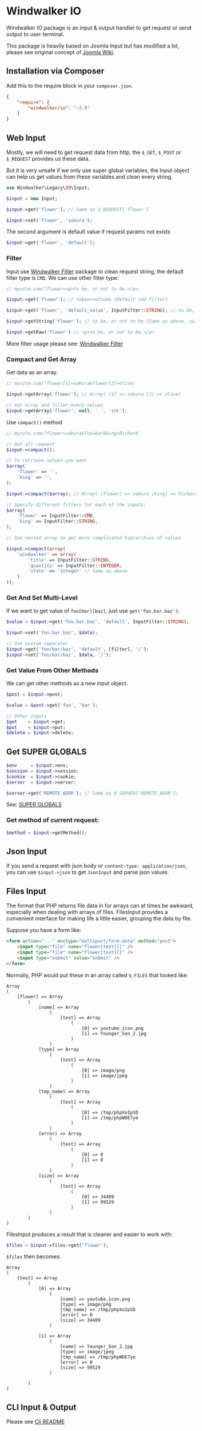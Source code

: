 # Windwalker IO

Windwalker IO package is an input & output handler to get request or send output to user terminal.

This package is heavily based on Joomla Input but has modified a lot, please see original concept of [Joomla Wiki](http://docs.joomla.org/Retrieving_request_data_using_JInput).   

## Installation via Composer

Add this to the require block in your `composer.json`.

``` json
{
    "require": {
        "windwalker/io": "~3.0"
    }
}
```

## Web Input

Mostly, we will need to get request data from http, the `$_GET`, `$_POST` or `$_REQUEST` provides us these data.

But it is very unsafe if we only use super global variables, the Input object can help us get values from these variables and clean every string.
  
``` php
use Windwalker\Legacy\IO\Input;

$input = new Input;

$input->get('flower'); // Same as $_REQUEST['flower']

$input->set('flower', 'sakura');
```

The second argument is default value if request params not exists

``` php
$input->get('flower', 'default');
```

### Filter

Input use [Windwalker Filter](https://github.com/ventoviro/windwalker-filter) package to clean request string, the default filter type is `CMD`.
We can use other filter type:

``` php
// mysite.com/?flower=<p>to be, or not to be.</p>;

$input->get('flower'); // tobeornottobe (Default cmd filter)

$input->get('flower', 'default_value', InputFilter::STRING); // to be, or not to be

$input->getString('flower'); // to be, or not to be (Same as above, using magic method)

$input->getRaw('flower') // <p>to be, or not to be.</p>
```

More filter usage please see: [Windwalker Filter](https://github.com/ventoviro/windwalker-filter)

### Compact and Get Array

Get data as an array.

``` php
// mysite.com/?flower[1]=sakura&flower[2]=olive;

$input->getArray('flower'); // Array( [1] => sakura [2] => olive)

// Get array and filter every values
$input->getArray('flower', null, '.', 'int');
```

Use `compact()` method

``` php
// mysite.com/?flower=sakura&foo=bar&king=Richard

// Get all request
$input->compact();

// To retrieve values you want
$array(
    'flower' => '',
    'king' => '',
);

$input->compact($array); // Array( [flower] => sakura [king] => Richard)

// Specify different filters for each of the inputs:
$array(
    'flower' => InputFilter::CMD,
    'king' => InputFilter::STRING,
);

// Use nested array to get more complicated hierarchies of values

$input->compact(array(
    'windwalker' => array(
        'title' => InputFilter::STRING,
        'quantity' => InputFilter::INTEGER,
        'state' => 'integer' // Same as above
    )
));
```

### Get And Set Multi-Level

If we want to get value of `foo[bar][baz]`, just use `get('foo.bar.baz')`:

``` php
$value = $input->get('foo.bar.baz', 'default', InputFilter::STRING);

$input->set('foo.bar.baz', $data);

// Use custom separator
$input->get('foo/bar/baz', 'default', [filter], '/');
$input->set('foo/bar/baz', $data, '/');
```

### Get Value From Other Methods

We can get other methods as a new input object.

``` php
$post = $input->post;

$value = $post->get('foo', 'bar');

// Other inputs
$get    = $input->get;
$put    = $input->put;
$delete = $input->delete;
```

## Get SUPER GLOBALS

``` php
$env     = $input->env;
$session = $input->session;
$cookie  = $input->cookie;
$server  = $input->server;

$server->get('REMOTE_ADDR'); // Same as $_SERVER['REMOTE_ADDR'];
```

See: [SUPER GLOBALS](http://php.net/manual/en/language.variables.superglobals.php)

### Get method of current request:

``` php
$method = $input->getMethod();
```

## Json Input

If you send a request with json body or `content-type: application/json`, you can use `$input->json` to
get `JsonInput` and parse json values.

## Files Input

The format that PHP returns file data in for arrays can at times be awkward, especially when dealing with arrays of files. 
FilesInput provides a convenient interface for making life a little easier, grouping the data by file.

Suppose you have a form like:

``` html
<form action="..." enctype="multipart/form-data" method="post">
    <input type="file" name="flower[test][]" />
    <input type="file" name="flower[test][]" />
    <input type="submit" value="submit" />
</form>
```

Normally, PHP would put these in an array called `$_FILES` that looked like:

```
Array
(
    [flower] => Array
        (
            [name] => Array
                (
                    [test] => Array
                        (
                            [0] => youtube_icon.png
                            [1] => Younger_Son_2.jpg
                        )
                )
            [type] => Array
                (
                    [test] => Array
                        (
                            [0] => image/png
                            [1] => image/jpeg
                        )
                )
            [tmp_name] => Array
                (
                    [test] => Array
                        (
                            [0] => /tmp/phpXoIpSD
                            [1] => /tmp/phpWDE7ye
                        )
                )
            [error] => Array
                (
                    [test] => Array
                        (
                            [0] => 0
                            [1] => 0
                        )
                )
            [size] => Array
                (
                    [test] => Array
                        (
                            [0] => 34409
                            [1] => 99529
                        )
                )
        )
)
```

FilesInput produces a result that is cleaner and easier to work with:

``` php
$files = $input->files->get('flower');
```

`$files` then becomes:

```
Array
(
    [test] => Array
        (
            [0] => Array
                (
                    [name] => youtube_icon.png
                    [type] => image/png
                    [tmp_name] => /tmp/phpXoIpSD
                    [error] => 0
                    [size] => 34409
                )

            [1] => Array
                (
                    [name] => Younger_Son_2.jpg
                    [type] => image/jpeg
                    [tmp_name] => /tmp/phpWDE7ye
                    [error] => 0
                    [size] => 99529
                )

        )
)
```

## CLI Input & Output

Please see [Cli README](Cli)
